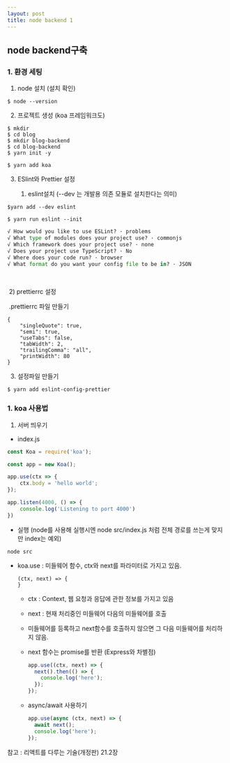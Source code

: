 ```yaml
---
layout: post
title: node backend 1
---
```




## node backend구축 ##



### 1. 환경 세팅

1. node 설치 (설치 확인)

```
$ node --version
```





2. 프로젝트 생성 (koa 프레임워크도)

```
$ mkdir
$ cd blog
$ mkdir blog-backend
$ cd blog-backend
$ yarn init -y

$ yarn add koa
```







3. ESlint와 Prettier 설정

   

   1) eslint설치 (--dev 는 개발용 의존 모듈로 설치한다는 의미)

```
$yarn add --dev eslint
```

```
$ yarn run eslint --init
```

```python
√ How would you like to use ESLint? · problems
√ What type of modules does your project use? · commonjs
√ Which framework does your project use? · none
√ Does your project use TypeScript? · No 
√ Where does your code run? · browser
√ What format do you want your config file to be in? · JSON

```

​	

​	2) prettierrc 설정

​	.prettierrc 파일 만들기

```prettierrc
{
    "singleQuote": true,
    "semi": true,
    "useTabs": false,
    "tabWidth": 2,
    "trailingComma": "all",
    "printWidth": 80
}
```



 3) 설정파일 만들기

```
$ yarn add eslint-config-prettier
```









### 1. koa 사용법



 1) 서버 띄우기

- index.js

```javascript
const Koa = require('koa');

const app = new Koa();

app.use(ctx => {
    ctx.body = 'hello world';
});

app.listen(4000, () => {
    console.log('Listening to port 4000')
})
```

- 실행 (node를 사용해 실행시엔 node src/index.js 처럼 전체 경로를 쓰는게 맞지만 index는 예외)

```
node src
```



- koa.use : 미들웨어 함수, ctx와 next를 파라미터로 가지고 있음.

  ```
  (ctx, next) => {
  }
  ```

  - ctx : Context, 웹 요청과 응답에 관한 정보를 가지고 있음

  - next : 현재 처리중인 미들웨어 다음의 미들웨어를 호출

  - 미들웨어를 등록하고 next함수를 호출하지 않으면 그 다음 미들웨어를 처리하지 않음.

  - next 함수는 promise를 반환 (Express와 차별점)

    ```javascript
    app.use((ctx, next) => {
      next().then(() => {
        console.log('here');
      });
    });
    ```

  - async/await 사용하기

    ```javascript
    app.use(async (ctx, next) => {
      await next();
      console.log('here');
    });
    ```

    

























참고 : 리액트를 다루는 기술(개정판) 21.2장